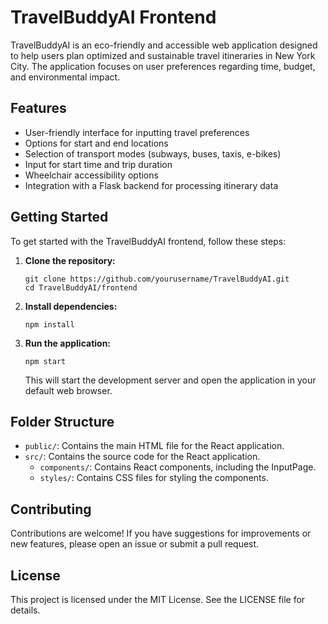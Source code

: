 # TravelBuddyAI Frontend

TravelBuddyAI is an eco-friendly and accessible web application designed to help users plan optimized and sustainable travel itineraries in New York City. The application focuses on user preferences regarding time, budget, and environmental impact.

## Features

- User-friendly interface for inputting travel preferences
- Options for start and end locations
- Selection of transport modes (subways, buses, taxis, e-bikes)
- Input for start time and trip duration
- Wheelchair accessibility options
- Integration with a Flask backend for processing itinerary data

## Getting Started

To get started with the TravelBuddyAI frontend, follow these steps:

1. **Clone the repository:**
   ```
   git clone https://github.com/yourusername/TravelBuddyAI.git
   cd TravelBuddyAI/frontend
   ```

2. **Install dependencies:**
   ```
   npm install
   ```

3. **Run the application:**
   ```
   npm start
   ```

   This will start the development server and open the application in your default web browser.

## Folder Structure

- `public/`: Contains the main HTML file for the React application.
- `src/`: Contains the source code for the React application.
  - `components/`: Contains React components, including the InputPage.
  - `styles/`: Contains CSS files for styling the components.

## Contributing

Contributions are welcome! If you have suggestions for improvements or new features, please open an issue or submit a pull request.

## License

This project is licensed under the MIT License. See the LICENSE file for details.